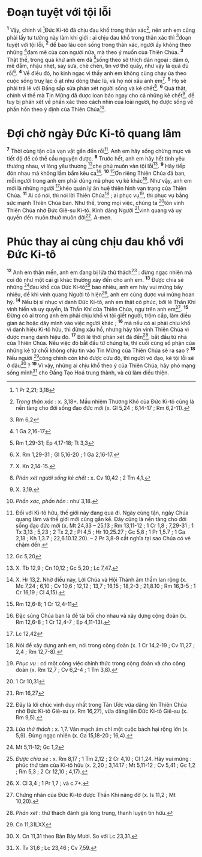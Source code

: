 # Đoạn tuyệt với tội lỗi
<sup><b>1</b></sup> Vậy, chính vì [^1*]Đức Ki-tô đã chịu đau khổ trong thân xác[^1], nên anh em cũng phải lấy tư tưởng này làm khí giới : ai chịu đau khổ trong thân xác thì [^2*]đoạn tuyệt với tội lỗi, <sup><b>2</b></sup> để bao lâu còn sống trong thân xác, người ấy không theo những [^3*]đam mê của con người nữa, mà theo ý muốn của Thiên Chúa. <sup><b>3</b></sup> Thật thế, trong quá khứ anh em đã [^4*]sống theo sở thích dân ngoại : dâm ô, mê đắm, nhậu nhẹt, say sưa, chè chén, tin vơ thờ quấy, như vậy là quá đủ rồi[^2]. <sup><b>4</b></sup> Về điều đó, họ kinh ngạc vì thấy anh em không cùng chạy ùa theo cuộc sống truỵ lạc ồ ạt như dòng thác lũ, và họ nói xấu anh em[^3]. <sup><b>5</b></sup> Họ sẽ phải trả lẽ với Đấng sắp sửa phán xét người sống và kẻ chết[^4]. <sup><b>6</b></sup> Quả thật, chính vì thế mà Tin Mừng đã được loan báo ngay cho cả những kẻ chết[^5], để tuy bị phán xét về phần xác theo cách nhìn của loài người, họ được sống về phần hồn theo ý định của Thiên Chúa[^6].

# Đợi chờ ngày Đức Ki-tô quang lâm
<sup><b>7</b></sup> Thời cùng tận của vạn vật gần đến rồi[^7]. Anh em hãy sống chừng mực và tiết độ để có thể cầu nguyện được. <sup><b>8</b></sup> Trước hết, anh em hãy hết tình yêu thương nhau, vì lòng yêu thương [^5*]che phủ muôn vàn tội lỗi[^8]. <sup><b>9</b></sup> Hãy tiếp đón nhau mà không lẩm bẩm kêu ca[^9]. <sup><b>10</b></sup> [^6*]Ơn riêng Thiên Chúa đã ban, mỗi người trong anh em phải dùng mà phục vụ kẻ khác[^10]. Như vậy, anh em mới là những người [^7*]khéo quản lý ân huệ thiên hình vạn trạng của Thiên Chúa. <sup><b>11</b></sup> Ai có nói, thì nói lời Thiên Chúa[^11] ; ai phục vụ[^12], thì phục vụ bằng sức mạnh Thiên Chúa ban. Như thế, trong mọi việc, chúng ta [^8*]tôn vinh Thiên Chúa nhờ Đức Giê-su Ki-tô. Kính dâng Người [^9*]vinh quang và uy quyền đến muôn thuở muôn đời[^13]. A-men.

# Phúc thay ai cùng chịu đau khổ với Đức Ki-tô
<sup><b>12</b></sup> Anh em thân mến, anh em đang bị lửa thử thách[^14] : đừng ngạc nhiên mà coi đó như một cái gì khác thường xảy đến cho anh em. <sup><b>13</b></sup> Được chia sẻ những [^10*]đau khổ của Đức Ki-tô[^15] bao nhiêu, anh em hãy vui mừng bấy nhiêu, để khi vinh quang Người tỏ hiện[^16], anh em cùng được vui mừng hoan hỷ. <sup><b>14</b></sup> Nếu bị sỉ nhục vì danh Đức Ki-tô, anh em thật có phúc, bởi lẽ Thần Khí vinh hiển và uy quyền, là Thần Khí của Thiên Chúa, ngự trên anh em[^17]. <sup><b>15</b></sup> Đừng có ai trong anh em phải chịu khổ vì tội giết người, trộm cắp, làm điều gian ác hoặc dây mình vào việc người khác ; <sup><b>16</b></sup> mà nếu có ai phải chịu khổ vì danh hiệu Ki-tô hữu, thì đừng xấu hổ, nhưng hãy tôn vinh Thiên Chúa vì được mang danh hiệu đó. <sup><b>17</b></sup> Bởi lẽ thời phán xét đã đến[^18], bắt đầu từ nhà của Thiên Chúa. Nếu việc đó bắt đầu từ chúng ta, thì cuối cùng số phận của những kẻ từ chối không chịu tin vào Tin Mừng của Thiên Chúa sẽ ra sao ? <sup><b>18</b></sup> Nếu người [^11*]công chính còn khó được cứu độ, thì người vô đạo, kẻ tội lỗi sẽ ở đâu[^19] ? <sup><b>19</b></sup> Vì vậy, những ai chịu khổ theo ý của Thiên Chúa, hãy phó mạng sống mình[^20] cho Đấng Tạo Hoá trung thành, và cứ làm điều thiện.

[^1]: <i>Trong thân xác</i> : x. 3,18+. Mầu nhiệm Thương Khó của Đức Ki-tô cũng là nền tảng cho đời sống đạo đức mới (x. Gl 5,24 ; 6,14-17 ; Rm 6,2-11).
[^2]: X. Rm 1,29-31 ; Gl 5,16-20 ; 1 Ga 2,16-17.
[^3]: X. Kn 2,14-15.
[^4]: <i>Phán xét người sống kẻ chết</i> : x. Cv 10,42 ; 2 Tm 4,1.
[^5]: X. 3,19.
[^6]: <i>Phần xác, phần hồn</i> : như 3,18.
[^7]: Đối với Ki-tô hữu, thế giới này đang qua đi. Ngày cùng tận, ngày Chúa quang lâm và thế giới mới cũng gần kề. Đây cũng là nền tảng cho đời sống đạo đức mới (x. Mt 24,33 – 25,13 ; Rm 13,11-12 ; 1 Cr 1,8 ; 7,29-31 ; 1 Tx 3,13 ; 5,23 ; 2 Tx 2,2 ; Pl 4,5 ; Hr 10,25.27 ; Gc 5,8 ; 1 Pr 1,5.7 ; 1 Ga 2,18 ; Kh 1,3.7 ; 22,6.10.12.20). – 2 Pr 3,8-9 cắt nghĩa tại sao Chúa có vẻ chậm đến.
[^8]: X. Tb 12,9 ; Cn 10,12 ; Gc 5,20 ; Lc 7,47.
[^9]: X. Hr 13,2. Nhờ điều này, Lời Chúa và Hội Thánh âm thầm lan rộng (x. Mc 7,24 ; 6,10 ; Cv 10,6 ; 12,12 ; 13,7 ; 16,15 ; 18,2-3 ; 21,8.10 ; Rm 16,3-5 ; 1 Cr 16,19 ; Cl 4,15).
[^10]: Đặc sủng Chúa ban là để tài bồi cho nhau và xây dựng cộng đoàn (x. Rm 12,6-8 ; 1 Cr 12,4-7 ; Ep 4,11-13).
[^11]: Nói để xây dựng anh em, nói trong cộng đoàn (x. 1 Cr 14,2-19 ; Cv 11,27 ; 2,4 ; Rm 12,7-8).
[^12]: <i>Phục vụ</i> : có một công việc chính thức trong cộng đoàn và cho cộng đoàn (x. Rm 12,7 ; Cv 6,2-4 ; 1 Tm 3,8).
[^13]: Đây là lời chúc vinh duy nhất trong Tân Ước vừa dâng lên Thiên Chúa nhờ Đức Ki-tô Giê-su (x. Rm 16,27), vừa dâng lên Đức Ki-tô Giê-su (x. Rm 9,5).
[^14]: <i>Lửa thử thách</i> : x. 1,7. Văn mạch ám chỉ một cuộc bách hại rộng lớn (x. 5,9). Đừng ngạc nhiên (x. Ga 15,18-20 ; 16,4).
[^15]: <i>Được chia sẻ</i> : x. Rm 8,17 ; 1 Tm 2,12 ; 2 Cr 4,10 ; Cl 1,24. Hãy vui mừng : phúc thứ tám của Ki-tô hữu (x. 2,20 ; 3,14.17 ; Mt 5,11-12 ; Cv 5,41 ; Gc 1,2 ; Rm 5,3 ; 2 Cr 12,10 ; 4,17).
[^16]: X. Cl 3,4 ; 1 Pr 1,7 ; và c.7+.
[^17]: Chứng nhân của Đức Ki-tô được Thần Khí nâng đỡ (x. Is 11,2 ; Mt 10,20).
[^18]: <i>Phán xét</i> : thử thách đánh giá lòng trung, thanh luyện tín hữu.
[^19]: X. Cn 11,31 theo Bản Bảy Mươi. So với Lc 23,31.
[^20]: X. Tv 31,6 ; Lc 23,46 ; Cv 7,59.
[^1*]: 1 Pr 2,21; 3,18
[^2*]: Rm 6,2
[^3*]: 1 Ga 2,16-17
[^4*]: Rm 1,29-31; Ep 4,17-18; Tt 3,3
[^5*]: Gc 5,20
[^6*]: Rm 12,6-8; 1 Cr 12,4-11
[^7*]: Lc 12,42
[^8*]: 1 Cr 10,31
[^9*]: Rm 16,27
[^10*]: Mt 5,11-12; Gc 1,2
[^11*]: Cn 11,31LXX
